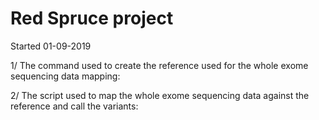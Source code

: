 # Red Spruce project 

Started 01-09-2019

1/ The command used to create the reference used for the whole exome sequencing data mapping: 

2/ The script used to map the whole exome sequencing data against the reference and call the variants: 



